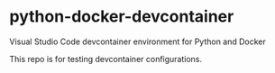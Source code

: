 # python-docker-devcontainer

Visual Studio Code devcontainer environment for Python and Docker

This repo is for testing devcontainer configurations.
